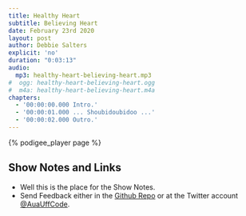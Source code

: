 ```yaml
---
title: Healthy Heart
subtitle: Believing Heart
date: February 23rd 2020
layout: post
author: Debbie Salters
explicit: 'no'
duration: "0:03:13"
audio:
  mp3: healthy-heart-believing-heart.mp3
#  ogg: healthy-heart-believing-heart.ogg
#  m4a: healthy-heart-believing-heart.m4a
chapters:
  - '00:00:00.000 Intro.'
  - '00:00:01.000 ... Shoubidoubidoo ...'
  - '00:00:02.000 Outro.'
---
```


{% podigee_player page %}

## Show Notes and Links

  * Well this is the place for the Show Notes.
  * Send Feedback either in the [Github Repo](https://github.com/haslinger/jekyll-octopod) or at the Twitter account [@AuaUffCode](http://twitter.com/@AuaUffCode).